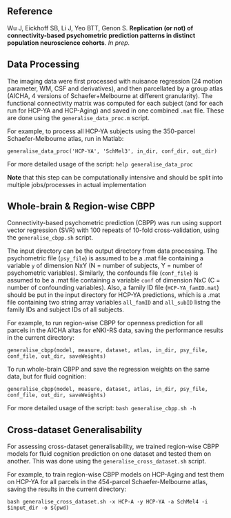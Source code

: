 ## Reference 

Wu J, Eickhoff SB, Li J, Yeo BTT, Genon S. **Replication (or not) of connectivity-based psychometric prediction patterns in distinct population neuroscience cohorts**. *In prep.*

## Data Processing

The imaging data were first processed with nuisance regression (24 motion parameter, WM, CSF and derivatives), and then parcellated by a group atlas (AICHA, 4 versions of Schaefer+Melbourne at different granularity). The functional connectivity matrix was computed for each subject (and for each run for HCP-YA and HCP-Aging) and saved in one combined `.mat` file. These are done using the `generalise_data_proc.m` script.

For example, to process all HCP-YA subjects using the 350-parcel Schaefer-Melbourne atlas, run in Matlab:

```
generalise_data_proc('HCP-YA', 'SchMel3', in_dir, conf_dir, out_dir)
```

For more detailed usage of the script: `help generalise_data_proc`

**Note** that this step can be computationally intensive and should be split into multiple jobs/processes in actual implementation

## Whole-brain & Region-wise CBPP

Connectivity-based psychometric prediction (CBPP) was run using support vector regression (SVR) with 100 repeats of 10-fold cross-validation, using the `generalise_cbpp.sh` script.

The input directory can be the output directory from data processing. The psychometric file (`psy_file`) is assumed to be a .mat file containing a variable `y` of dimension NxY (N = number of subjects, Y = number of psychometric variables). Similarly, the confounds file (`conf_file`) is assumed to be a .mat file containing a variable `conf` of dimension NxC (C = number of confounding variables). Also, a family ID file (`HCP-YA_famID.mat`) should be put in the input directory for HCP-YA predictions, which is a .mat file containing two string array variables `all_famID` and `all_subID` listng the family IDs and subject IDs of all subjects.

For example, to run region-wise CBPP for openness prediction for all parcels in the AICHA altas for eNKI-RS data, saving the performance results in the current directory:

```
generalise_cbpp(model, measure, dataset, atlas, in_dir, psy_file, conf_file, out_dir, saveWeights)
```

To run whole-brain CBPP and save the regression weights on the same data, but for fluid cognition:

```
generalise_cbpp(model, measure, dataset, atlas, in_dir, psy_file, conf_file, out_dir, saveWeights)
```

For more detailed usage of the script: `bash generalise_cbpp.sh -h`

## Cross-dataset Generalisability

For assessing cross-dataset generalisability, we trained region-wise CBPP models for fluid cognition prediction on one dataset and tested them on another. This was done using the `generalise_cross_dataset.sh` script.

For example, to train region-wise CBPP models on HCP-Aging and test them on HCP-YA for all parcels in the 454-parcel Schaefer-Melbourne atlas, saving the results in the current directory:

```
bash generalise_cross_dataset.sh -x HCP-A -y HCP-YA -a SchMel4 -i $input_dir -o $(pwd)
```
